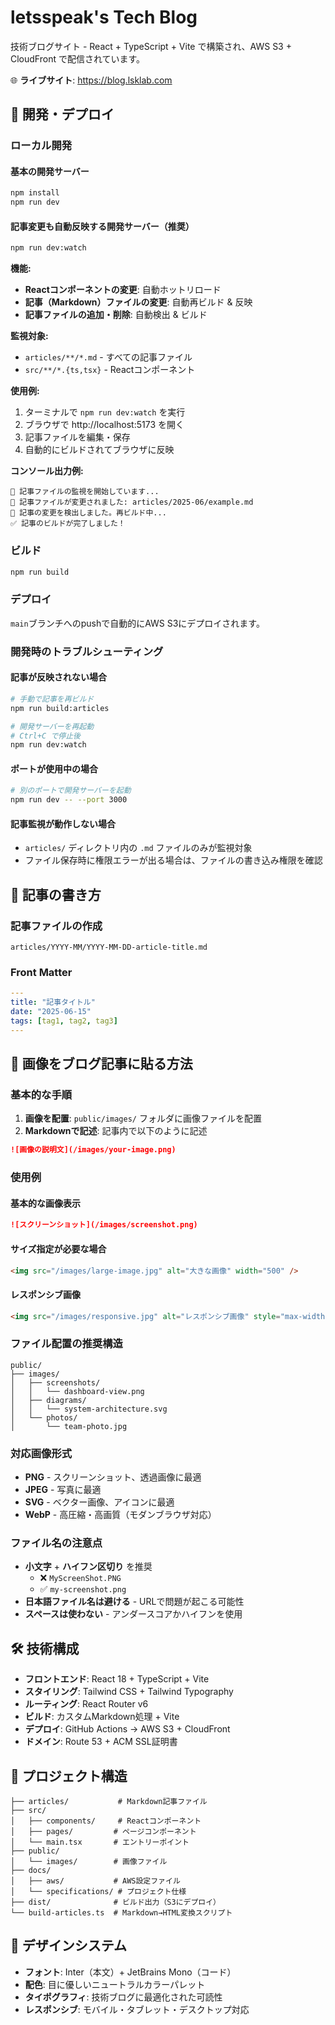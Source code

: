 # letsspeak's Tech Blog

技術ブログサイト - React + TypeScript + Vite で構築され、AWS S3 + CloudFront で配信されています。

🌐 **ライブサイト**: https://blog.lsklab.com

## 🚀 開発・デプロイ

### ローカル開発

#### 基本の開発サーバー
```bash
npm install
npm run dev
```

#### 記事変更も自動反映する開発サーバー（推奨）
```bash
npm run dev:watch
```

**機能:**
- **Reactコンポーネントの変更**: 自動ホットリロード
- **記事（Markdown）ファイルの変更**: 自動再ビルド & 反映
- **記事ファイルの追加・削除**: 自動検出 & ビルド

**監視対象:**
- `articles/**/*.md` - すべての記事ファイル
- `src/**/*.{ts,tsx}` - Reactコンポーネント

**使用例:**
1. ターミナルで `npm run dev:watch` を実行
2. ブラウザで http://localhost:5173 を開く
3. 記事ファイルを編集・保存
4. 自動的にビルドされてブラウザに反映

**コンソール出力例:**
```
📖 記事ファイルの監視を開始しています...
📝 記事ファイルが変更されました: articles/2025-06/example.md
🔄 記事の変更を検出しました。再ビルド中...
✅ 記事のビルドが完了しました！
```

### ビルド
```bash
npm run build
```

### デプロイ
`main`ブランチへのpushで自動的にAWS S3にデプロイされます。

### 開発時のトラブルシューティング

#### 記事が反映されない場合
```bash
# 手動で記事を再ビルド
npm run build:articles

# 開発サーバーを再起動
# Ctrl+C で停止後
npm run dev:watch
```

#### ポートが使用中の場合
```bash
# 別のポートで開発サーバーを起動
npm run dev -- --port 3000
```

#### 記事監視が動作しない場合
- `articles/` ディレクトリ内の `.md` ファイルのみが監視対象
- ファイル保存時に権限エラーが出る場合は、ファイルの書き込み権限を確認

## 📝 記事の書き方

### 記事ファイルの作成
```
articles/YYYY-MM/YYYY-MM-DD-article-title.md
```

### Front Matter
```yaml
---
title: "記事タイトル"
date: "2025-06-15"
tags: [tag1, tag2, tag3]
---
```

## 📸 画像をブログ記事に貼る方法

### 基本的な手順

1. **画像を配置**: `public/images/` フォルダに画像ファイルを配置
2. **Markdownで記述**: 記事内で以下のように記述

```markdown
![画像の説明文](/images/your-image.png)
```

### 使用例

#### 基本的な画像表示
```markdown
![スクリーンショット](/images/screenshot.png)
```

#### サイズ指定が必要な場合
```html
<img src="/images/large-image.jpg" alt="大きな画像" width="500" />
```

#### レスポンシブ画像
```html
<img src="/images/responsive.jpg" alt="レスポンシブ画像" style="max-width: 100%; height: auto;" />
```

### ファイル配置の推奨構造

```
public/
├── images/
│   ├── screenshots/
│   │   └── dashboard-view.png
│   ├── diagrams/
│   │   └── system-architecture.svg
│   └── photos/
│       └── team-photo.jpg
```

### 対応画像形式

- **PNG** - スクリーンショット、透過画像に最適
- **JPEG** - 写真に最適  
- **SVG** - ベクター画像、アイコンに最適
- **WebP** - 高圧縮・高画質（モダンブラウザ対応）

### ファイル名の注意点

- **小文字** + **ハイフン区切り** を推奨
  - ❌ `MyScreenShot.PNG`
  - ✅ `my-screenshot.png`
- **日本語ファイル名は避ける** - URLで問題が起こる可能性
- **スペースは使わない** - アンダースコアかハイフンを使用

## 🛠 技術構成

- **フロントエンド**: React 18 + TypeScript + Vite
- **スタイリング**: Tailwind CSS + Tailwind Typography
- **ルーティング**: React Router v6
- **ビルド**: カスタムMarkdown処理 + Vite
- **デプロイ**: GitHub Actions → AWS S3 + CloudFront
- **ドメイン**: Route 53 + ACM SSL証明書

## 📁 プロジェクト構造

```
├── articles/           # Markdown記事ファイル
├── src/
│   ├── components/     # Reactコンポーネント
│   ├── pages/         # ページコンポーネント
│   └── main.tsx       # エントリーポイント
├── public/
│   └── images/        # 画像ファイル
├── docs/
│   ├── aws/           # AWS設定ファイル
│   └── specifications/ # プロジェクト仕様
├── dist/              # ビルド出力（S3にデプロイ）
└── build-articles.ts  # Markdown→HTML変換スクリプト
```

## 🎨 デザインシステム

- **フォント**: Inter（本文）+ JetBrains Mono（コード）
- **配色**: 目に優しいニュートラルカラーパレット
- **タイポグラフィ**: 技術ブログに最適化された可読性
- **レスポンシブ**: モバイル・タブレット・デスクトップ対応
